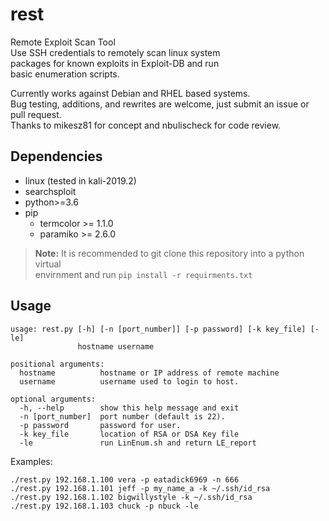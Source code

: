 # rest
Remote Exploit Scan Tool <br /> 
Use SSH credentials to remotely scan linux system <br />
packages for known exploits in Exploit-DB and run <br />
basic enumeration scripts. <br />

Currently works against Debian and RHEL based systems. <br />
Bug testing, additions, and rewrites are welcome, just submit an issue or pull request. <br />
Thanks to mikesz81 for concept and nbulischeck for code review. <br />

## Dependencies

* linux (tested in kali-2019.2)
* searchsploit
* python>=3.6
* pip
    * termcolor >= 1.1.0
    * paramiko >= 2.6.0

> **Note:**
> It is recommended to git clone this repository into a python virtual <br /> 
> envirnment and run `pip install -r requirments.txt`

## Usage

```
usage: rest.py [-h] [-n [port_number]] [-p password] [-k key_file] [-le]
               hostname username

positional arguments:
  hostname          hostname or IP address of remote machine
  username          username used to login to host.

optional arguments:
  -h, --help        show this help message and exit
  -n [port_number]  port number (default is 22).
  -p password       password for user.
  -k key_file       location of RSA or DSA Key file
  -le               run LinEnum.sh and return LE_report
```

Examples:

`./rest.py 192.168.1.100 vera -p eatadick6969 -n 666` <br />
`./rest.py 192.168.1.101 jeff -p my_name_a -k ~/.ssh/id_rsa` <br />
`./rest.py 192.168.1.102 bigwillystyle -k ~/.ssh/id_rsa` <br />
`./rest.py 192.168.1.103 chuck -p nbuck -le`
